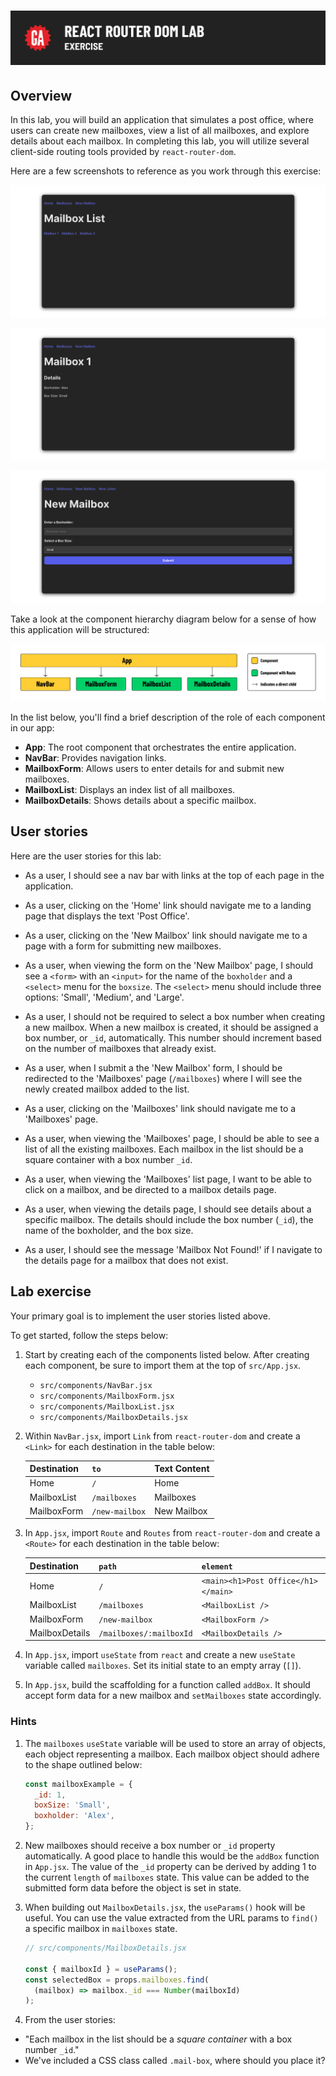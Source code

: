 # ![React Router DOM Lab - Exercise](./assets/hero.png)

## Overview

In this lab, you will build an application that simulates a post office, where users can create new mailboxes, view a list of all mailboxes, and explore details about each mailbox. In completing this lab, you will utilize several client-side routing tools provided by `react-router-dom`.

Here are a few screenshots to reference as you work through this exercise:

![List page](./assets/list.png)

![Details page](./assets/details.png)

![New page](./assets/new-mailbox.png)

Take a look at the component hierarchy diagram below for a sense of how this application will be structured:

![Component hierarchy diagram](./assets/chd.png)

In the list below, you'll find a brief description of the role of each component in our app:

- **App**: The root component that orchestrates the entire application.
- **NavBar**: Provides navigation links.
- **MailboxForm**: Allows users to enter details for and submit new mailboxes.
- **MailboxList**: Displays an index list of all mailboxes.
- **MailboxDetails**: Shows details about a specific mailbox.

## User stories

Here are the user stories for this lab:

- As a user, I should see a nav bar with links at the top of each page in the application.

- As a user, clicking on the 'Home' link should navigate me to a landing page that displays the text 'Post Office'.

- As a user, clicking on the 'New Mailbox' link should navigate me to a page with a form for submitting new mailboxes.

- As a user, when viewing the form on the 'New Mailbox' page, I should see a `<form>` with an `<input>` for the name of the `boxholder` and a `<select>` menu for the `boxsize`. The `<select>` menu should include three options: 'Small', 'Medium', and 'Large'.

- As a user, I should not be required to select a box number when creating a new mailbox. When a new mailbox is created, it should be assigned a box number, or `_id`, automatically. This number should increment based on the number of mailboxes that already exist.

- As a user, when I submit a the 'New Mailbox' form, I should be redirected to the 'Mailboxes' page (`/mailboxes`) where I will see the newly created mailbox added to the list.

- As a user, clicking on the 'Mailboxes' link should navigate me to a 'Mailboxes' page.

- As a user, when viewing the 'Mailboxes' page, I should be able to see a list of all the existing mailboxes. Each mailbox in the list should be a square container with a box number `_id`.

- As a user, when viewing the 'Mailboxes' list page, I want to be able to click on a mailbox, and be directed to a mailbox details page.

- As a user, when viewing the details page, I should see details about a specific mailbox. The details should include the box number (`_id`), the name of the boxholder, and the box size.

- As a user, I should see the message 'Mailbox Not Found!' if I navigate to the details page for a mailbox that does not exist.

## Lab exercise

Your primary goal is to implement the user stories listed above.

To get started, follow the steps below:

1. Start by creating each of the components listed below. After creating each component, be sure to import them at the top of `src/App.jsx`.

   - `src/components/NavBar.jsx`
   - `src/components/MailboxForm.jsx`
   - `src/components/MailboxList.jsx`
   - `src/components/MailboxDetails.jsx`

2. Within `NavBar.jsx`, import `Link` from `react-router-dom` and create a `<Link>` for each destination in the table below:

   | Destination | `to`           | Text Content |
   | ----------- | -------------- | ------------ |
   | Home        | `/`            | Home         |
   | MailboxList | `/mailboxes`   | Mailboxes    |
   | MailboxForm | `/new-mailbox` | New Mailbox  |

3. In `App.jsx`, import `Route` and `Routes` from `react-router-dom` and create a `<Route>` for each destination in the table below:

   | Destination    | `path`                  | `element`                           |
   | -------------- | ----------------------- | ----------------------------------- |
   | Home           | `/`                     | `<main><h1>Post Office</h1></main>` |
   | MailboxList    | `/mailboxes`            | `<MailboxList />`                   |
   | MailboxForm    | `/new-mailbox`          | `<MailboxForm />`                   |
   | MailboxDetails | `/mailboxes/:mailboxId` | `<MailboxDetails />`                |

4. In `App.jsx`, import `useState` from `react` and create a new `useState` variable called `mailboxes`. Set its initial state to an empty array (`[]`).

5. In `App.jsx`, build the scaffolding for a function called `addBox`. It should accept form data for a new mailbox and `setMailboxes` state accordingly.

### Hints

1. The `mailboxes` `useState` variable will be used to store an array of objects, each object representing a mailbox. Each mailbox object should adhere to the shape outlined below:

   ```jsx
   const mailboxExample = {
     _id: 1,
     boxSize: 'Small',
     boxholder: 'Alex',
   };
   ```

2. New mailboxes should receive a box number or `_id` property automatically. A good place to handle this would be the `addBox` function in `App.jsx`. The value of the `_id` property can be derived by adding 1 to the current `length` of `mailboxes` state. This value can be added to the submitted form data before the object is set in state.

3. When building out `MailboxDetails.jsx`, the `useParams()` hook will be useful. You can use the value extracted from the URL params to `find()` a specific mailbox in `mailboxes` state.

   ```jsx
   // src/components/MailboxDetails.jsx

   const { mailboxId } = useParams();
   const selectedBox = props.mailboxes.find(
     (mailbox) => mailbox._id === Number(mailboxId)
   );
   ```

4. From the user stories:
- "Each mailbox in the list should be a *square container* with a box number `_id`."  
- We've included a CSS class called `.mail-box`, where should you place it?